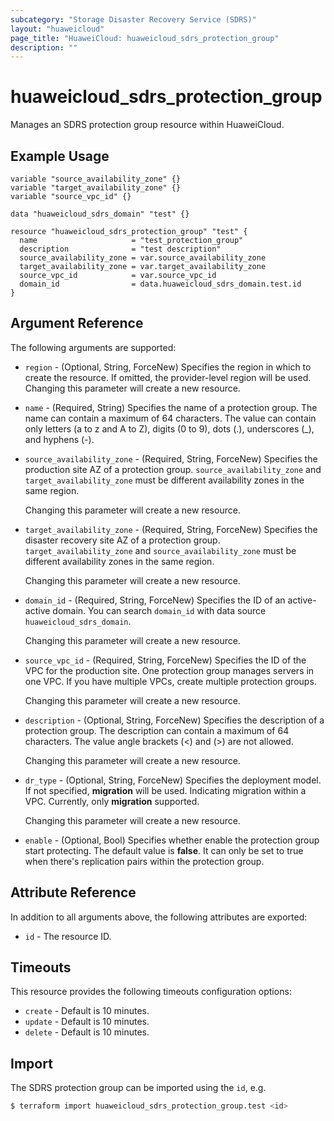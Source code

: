 ```yaml
---
subcategory: "Storage Disaster Recovery Service (SDRS)"
layout: "huaweicloud"
page_title: "HuaweiCloud: huaweicloud_sdrs_protection_group"
description: ""
---
```


# huaweicloud_sdrs_protection_group

Manages an SDRS protection group resource within HuaweiCloud.

## Example Usage

```hcl
variable "source_availability_zone" {}
variable "target_availability_zone" {}
variable "source_vpc_id" {}

data "huaweicloud_sdrs_domain" "test" {}

resource "huaweicloud_sdrs_protection_group" "test" {
  name                     = "test_protection_group"
  description              = "test description"
  source_availability_zone = var.source_availability_zone
  target_availability_zone = var.target_availability_zone
  source_vpc_id            = var.source_vpc_id
  domain_id                = data.huaweicloud_sdrs_domain.test.id
} 
```

## Argument Reference

The following arguments are supported:

* `region` - (Optional, String, ForceNew) Specifies the region in which to create the resource.
  If omitted, the provider-level region will be used. Changing this parameter will create a new resource.

* `name` - (Required, String) Specifies the name of a protection group. The name can contain a maximum of 64 characters.
  The value can contain only letters (a to z and A to Z), digits (0 to 9), dots (.), underscores (_), and hyphens (-).

* `source_availability_zone` - (Required, String, ForceNew) Specifies the production site AZ of a protection group.
  `source_availability_zone` and `target_availability_zone` must be different availability zones in the same region.

  Changing this parameter will create a new resource.

* `target_availability_zone` - (Required, String, ForceNew) Specifies the disaster recovery site AZ of a protection
  group.
  `target_availability_zone` and `source_availability_zone` must be different availability zones in the same region.

  Changing this parameter will create a new resource.

* `domain_id` - (Required, String, ForceNew) Specifies the ID of an active-active domain.
  You can search `domain_id` with data source `huaweicloud_sdrs_domain`.

  Changing this parameter will create a new resource.

* `source_vpc_id` - (Required, String, ForceNew) Specifies the ID of the VPC for the production site.
  One protection group manages servers in one VPC. If you have multiple VPCs, create multiple protection groups.

  Changing this parameter will create a new resource.

* `description` - (Optional, String, ForceNew) Specifies the description of a protection group. The description can
  contain a maximum of 64 characters. The value angle brackets (<) and (>) are not allowed.

  Changing this parameter will create a new resource.

* `dr_type` - (Optional, String, ForceNew) Specifies the deployment model. If not specified, **migration** will be used.
  Indicating migration within a VPC. Currently, only **migration** supported.

  Changing this parameter will create a new resource.

* `enable` - (Optional, Bool) Specifies whether enable the protection group start protecting.
  The default value is **false**. It can only be set to true when there's replication pairs within the protection group.

## Attribute Reference

In addition to all arguments above, the following attributes are exported:

* `id` - The resource ID.

## Timeouts

This resource provides the following timeouts configuration options:

* `create` - Default is 10 minutes.
* `update` - Default is 10 minutes.
* `delete` - Default is 10 minutes.

## Import

The SDRS protection group can be imported using the `id`, e.g.

```bash
$ terraform import huaweicloud_sdrs_protection_group.test <id>
```
